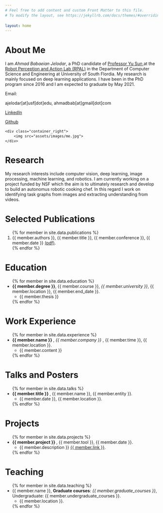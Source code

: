 ```yaml
---
# Feel free to add content and custom Front Matter to this file.
# To modify the layout, see https://jekyllrb.com/docs/themes/#overriding-theme-defaults

layout: home
---
```



<h1 class="headline_text"> About Me </h1>
<div class="container">
	<div class="container_left">
	I am <i>Ahmad Babaeian Jelodar</i>, a PhD candidate of <a class="light_red" href="https://www.cse.usf.edu/~yusun/"> Professor Yu Sun </a> at the <a class="light_red" href="https://rpal.cse.usf.edu/"> Robot Perception and Action Lab (RPAL)</a> in the Department of Computer Science and Engineering at University of South Flordia. My research is mainly focused on deep learning applications. I have been in the PhD program since 2016 and I am expected to graduate by May 2021.
	</div> 
	<div class="container_middle">
	<p class="small_bottom_margin"> Email:</p>
	<p> ajelodar<r class="places">[at]</r>usf<r class="places">[dot]</r>edu, ahmadbab<r class="places">[at]</r>gmail<r class="places">[dot]</r>com </p>
	<p> <a href="https://www.linkedin.com/in/ahmad-babaeian-jelodar-0899aa71/"> LinkedIn </a> </p>	
	<p> <a href="https://github.com/abjelodar"> Github </a> </p>
	</div> 

	<div class="container_right">
	    <img src="assets/images/me.jpg">
	</div>
</div>


<h1 class="headline_text"> <a id="id_research"></a> Research </h1>
<p class="li_style"> My research interests include computer vision, deep learning, image processing, machine learning, and robotics. I am currently working on a project funded by NSF which the aim is to ultimately research and develop to build an autonomus robotic cooking chef. In this regard I work on identifying task graphs from images and extracting understanding from videos. </p>



<h1 class="headline_text"> <a id="id_publications"></a> Selected Publications </h1>
<ol>
{% for member in site.data.publications %}
  <li class="li_style">
      {{ member.authors }}, {{ member.title }}, {{ member.conference }}, {{ member.date }} <a href="{{ member.link }}"> (pdf)</a>.
  </li>
{% endfor %}
</ol>


<h1 id="id_education" class="headline_text"> <a id="id_education"></a> Education </h1>

<ul>
{% for member in site.data.education %}
  <li class="li_style">
	<b> {{ member.degree }}</b>, {{ member.course }}, <i class="places"> {{ member.university }}</i>, {{ member.location }}, {{ member.end_date }}.
	<ul>
		<li class="small_text"> {{ member.thesis }} </li>
	</ul>

  </li>
{% endfor %}
</ul>


<h1 id="id_experience" class="headline_text"> <a id="id_experience"></a> Work Experience </h1>
<ul>
{% for member in site.data.experience %}
  <li class="li_style">
	<b> {{ member.name }} </b>, <i class="places"> {{ member.company }}</i> , {{ member.time }}, {{ member.location }}.
	<ul>
		<li class="small_text"> {{ member.content }} </li>
	</ul>
  </li>
{% endfor %}
</ul>


<h1 id="id_posters" class="headline_text"> <a id="id_posters"></a> Talks and Posters </h1>
<ul>
{% for member in site.data.talks %}
  <li class="li_style">
	<b> {{ member.title }} </b>, {{ member.name }}, {{ member.entity }}.
	<ul>
		<li class="small_text"> {{ member.date }}, {{ member.location }}. </li>
	</ul>
  </li>
{% endfor %}
</ul>


<h1 id="id_project" class="headline_text"> <a id="id_project"></a> Projects </h1>
<ul>
{% for member in site.data.projects %}
  <li class="li_style">
	<b> {{ member.project }} </b>, {{ member.tool }}, {{ member.date }}.
	<ul>
		<li class="small_text"> {{ member.description }} <a href="{{ member.link }}">{{ member.link }}</a>. </li>
	</ul>
  </li>
{% endfor %}
</ul>


<h1 id="id_teaching" class="headline_text"> <a id="id_teaching"></a> Teaching </h1>
<ul>
{% for member in site.data.teaching %}
  <li class="li_style">
	{{ member.name }}, <b>Graduate courses</b>: <i class="places">{{ member.graduate_courses }}</i>, Undergraduate: {{ member.undergraduate_courses }}.
	<ul>
		<li class="small_text"> {{ member.location }}. </li>
	</ul>
  </li>
{% endfor %}
</ul>




